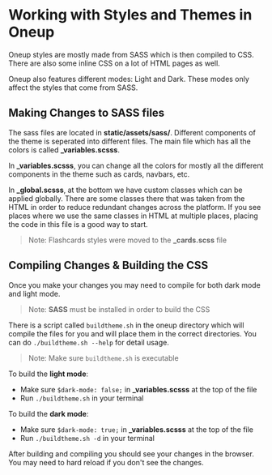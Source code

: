 # Working with Styles and Themes in Oneup
Oneup styles are mostly made from SASS which is then compiled to CSS. There are also some inline CSS on a lot of HTML pages as well.

Oneup also features different modes: Light and Dark. These modes only affect the styles that come from SASS. 

## Making Changes to SASS files
The sass files are located in **static/assets/sass/**. Different components of the theme is seperated into different files. The main file which has all the colors is called **_variables.scsss**.

In **_variables.scsss**, you can change all the colors for mostly all the different components in the theme such as cards, navbars, etc.

In **_global.scsss**, at the bottom we have custom classes which can be applied globally. There are some classes there that was taken from the HTML in order to reduce redundant changes across the platform. If you see places where we use the same classes in HTML at multiple places, placing the code in this file is a good way to start.

> Note: Flashcards styles were moved to the **_cards.scss** file

## Compiling Changes & Building the CSS
Once you make your changes you may need to compile for both dark mode and light mode.
> Note: **SASS** must be installed in order to build the CSS

There is a script called ```buildtheme.sh``` in the oneup directory which will compile the files for you and will place them in the correct directories. You can do ```./buildtheme.sh --help``` for detail usage.

> Note: Make sure ```buildtheme.sh``` is executable

To build the **light mode**:
- Make sure ```$dark-mode: false;``` in **_variables.scsss** at the top of the file
- Run ```./buildtheme.sh``` in your terminal

To build the **dark mode**:
- Make sure ```$dark-mode: true;``` in **_variables.scsss** at the top of the file
- Run ```./buildtheme.sh -d``` in your terminal

After building and compiling you should see your changes in the browser. You may need to hard reload if you don't see the changes.
